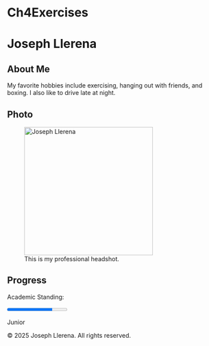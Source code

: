 # Ch4Exercises

<!DOCTYPE html>
<html lang="en">
<head>
  <meta charset="UTF-8">
  <title>Joseph Llerena</title>
  <link rel="stylesheet" href="exercise7.css">
</head>
<body>

  <h1>Joseph Llerena</h1>

  <div id="section">
    <h2 class="headline">About Me</h2>
    <p>My favorite hobbies include exercising, hanging out with friends, and boxing. I also like to drive late at night.</p>
  </div>

  <div id="section">
    <h2 class="headline">Photo</h2>
    <figure>
      <img src="images/me.jpg" alt="Joseph Llerena" width="300">
      <figcaption>This is my professional headshot.</figcaption>
    </figure>
  </div>

  <div id="section">
    <h2 class="headline">Progress</h2>
    <p>Academic Standing:</p>
    <progress value="75" max="100">75%</progress>
    <p>Junior</p>
  </div>

  <footer>
    <p>&copy; 2025 Joseph Llerena. All rights reserved.</p>
  </footer>

</body>
</html>
